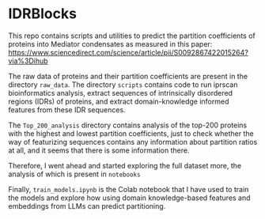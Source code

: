 # IDRBlocks

This repo contains scripts and utilities to predict the partition coefficients of proteins into Mediator condensates as measured in this paper: https://www.sciencedirect.com/science/article/pii/S0092867422015264?via%3Dihub

The raw data of proteins and their partition coefficients are present in the directory ``raw_data``. The directory ``scripts`` contains code to run iprscan bioinformatics analysis, extract sequences of intrinsically disordered regions (IDRs) of proteins, and extract domain-knowledge informed features from these IDR sequences. 

The ``Top_200_analysis`` directory contains analysis of the top-200 proteins with the highest and lowest partition coefficients, just to check whether the way of featurizing sequences contains any information about partition ratios at all, and it seems that there is some information there. 

Therefore, I went ahead and started exploring the full dataset more, the analysis of which is present in ``notebooks``

Finally, ``train_models.ipynb`` is the Colab notebook that I have used to train the models and explore how using domain knowledge-based features and embeddings from LLMs can predict partitioning. 


